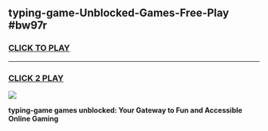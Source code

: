 
## typing-game-Unblocked-Games-Free-Play #bw97r
<h3>
<a href="https://us.freeplayer.one?title=typing-game&ref=9M">CLICK TO PLAY</a></h3>
<hr>

<h3>
<a href="https://us.freeplayer.one?title=typing-game&ref=9M">CLICK 2 PLAY</a>
  
</h3>

<a href="https://us.freeplayer.one?title=typing-game&ref=9M"><img src="https://clearcache.store/games.png"></a>


**typing-game games unblocked: Your Gateway to Fun and Accessible Online Gaming**
